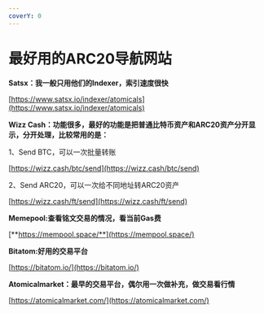 ```yaml
---
coverY: 0
---
```


# 最好用的ARC20导航网站

**Satsx：我一般只用他们的Indexer，索引速度很快**

[https://www.satsx.io/indexer/atomicals](https://www.satsx.io/indexer/atomicals)



**Wizz Cash：功能很多，最好的功能是把普通比特币资产和ARC20资产分开显示，分开处理，比较常用的是：**

1、Send BTC，可以一次批量转账

[https://wizz.cash/btc/send](https://wizz.cash/btc/send)

2、Send ARC20，可以一次给不同地址转ARC20资产

[https://wizz.cash/ft/send](https://wizz.cash/ft/send)



**Memepool:查看铭文交易的情况，看当前Gas费**

[**https://mempool.space/**](https://mempool.space/)



**Bitatom:好用的交易平台**

[https://bitatom.io/](https://bitatom.io/)



**Atomicalmarket：最早的交易平台，偶尔用一次做补充，做交易看行情**

[https://atomicalmarket.com/](https://atomicalmarket.com/)
